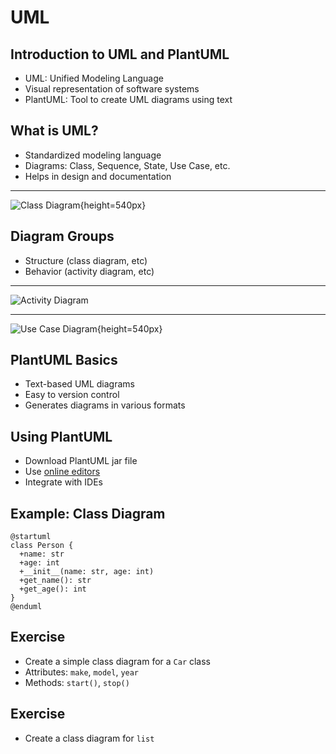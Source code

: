 # UML

## Introduction to UML and PlantUML

- UML: Unified Modeling Language
- Visual representation of software systems
- PlantUML: Tool to create UML diagrams using text

## What is UML?

- Standardized modeling language
- Diagrams: Class, Sequence, State, Use Case, etc.
- Helps in design and documentation

---

![Class Diagram](https://upload.wikimedia.org/wikipedia/commons/4/41/BankAccount1.svg){height=540px}

## Diagram Groups

- Structure (class diagram, etc)
- Behavior (activity diagram, etc)

---

![Activity Diagram](https://upload.wikimedia.org/wikipedia/commons/thumb/e/e7/Activity_conducting.svg/443px-Activity_conducting.svg.png)

---

![Use Case Diagram](https://upload.wikimedia.org/wikipedia/commons/1/1d/Use_case_restaurant_model.svg){height=540px}

## PlantUML Basics

- Text-based UML diagrams
- Easy to version control
- Generates diagrams in various formats

## Using PlantUML

- Download PlantUML jar file
- Use [online editors](plantuml.com)
- Integrate with IDEs

## Example: Class Diagram

```plantuml
@startuml
class Person {
  +name: str
  +age: int
  +__init__(name: str, age: int)
  +get_name(): str
  +get_age(): int
}
@enduml
```

## Exercise

- Create a simple class diagram for a `Car` class
- Attributes: `make`, `model`, `year`
- Methods: `start()`, `stop()`

## Exercise

- Create a class diagram for `list`

<!--
@startuml
class list {
  +append(other)
  +clear()
  +copy()
  +count(value)
  +extend(other: list)
  +index(value): int
  +insert(value)
  +pop(position = 0: int): value
  +remove()
  +reverse()
  +sort()
}
@enduml
-->